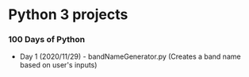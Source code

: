 # Python 3 projects

### 100 Days of Python
- Day 1 (2020/11/29) - bandNameGenerator.py (Creates a band name based on user's inputs)

